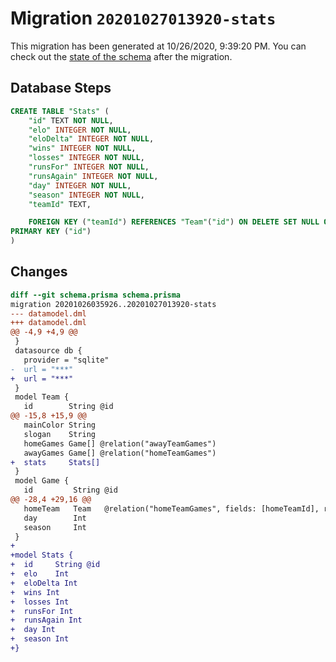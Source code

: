 # Migration `20201027013920-stats`

This migration has been generated at 10/26/2020, 9:39:20 PM.
You can check out the [state of the schema](./schema.prisma) after the migration.

## Database Steps

```sql
CREATE TABLE "Stats" (
    "id" TEXT NOT NULL,
    "elo" INTEGER NOT NULL,
    "eloDelta" INTEGER NOT NULL,
    "wins" INTEGER NOT NULL,
    "losses" INTEGER NOT NULL,
    "runsFor" INTEGER NOT NULL,
    "runsAgain" INTEGER NOT NULL,
    "day" INTEGER NOT NULL,
    "season" INTEGER NOT NULL,
    "teamId" TEXT,

    FOREIGN KEY ("teamId") REFERENCES "Team"("id") ON DELETE SET NULL ON UPDATE CASCADE,
PRIMARY KEY ("id")
)
```

## Changes

```diff
diff --git schema.prisma schema.prisma
migration 20201026035926..20201027013920-stats
--- datamodel.dml
+++ datamodel.dml
@@ -4,9 +4,9 @@
 }
 datasource db {
   provider = "sqlite"
-  url = "***"
+  url = "***"
 }
 model Team {
   id        String @id
@@ -15,8 +15,9 @@
   mainColor String
   slogan    String
   homeGames Game[] @relation("awayTeamGames")
   awayGames Game[] @relation("homeTeamGames")
+  stats     Stats[]
 }
 model Game {
   id         String @id
@@ -28,4 +29,16 @@
   homeTeam   Team   @relation("homeTeamGames", fields: [homeTeamId], references: [id])
   day        Int
   season     Int
 }
+
+model Stats {
+  id     String @id
+  elo    Int
+  eloDelta Int
+  wins Int
+  losses Int
+  runsFor Int
+  runsAgain Int
+  day Int
+  season Int
+}
```


